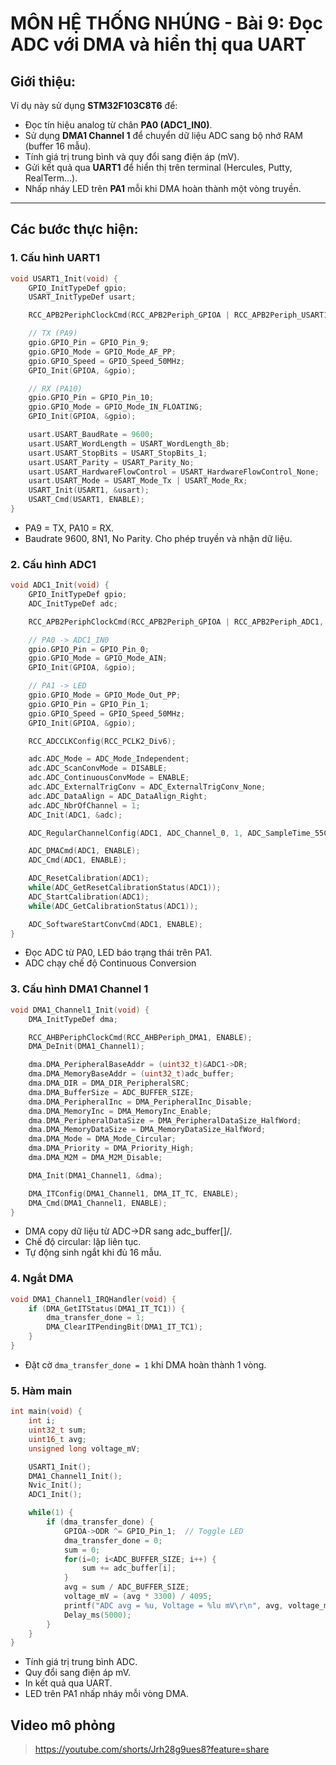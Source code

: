 # MÔN HỆ THỐNG NHÚNG - Bài 9: Đọc ADC với DMA và hiển thị qua UART

## Giới thiệu:

Ví dụ này sử dụng **STM32F103C8T6** để:
- Đọc tín hiệu analog từ chân **PA0 (ADC1_IN0)**.  
- Sử dụng **DMA1 Channel 1** để chuyển dữ liệu ADC sang bộ nhớ RAM (buffer 16 mẫu).  
- Tính giá trị trung bình và quy đổi sang điện áp (mV).  
- Gửi kết quả qua **UART1** để hiển thị trên terminal (Hercules, Putty, RealTerm...).  
- Nhấp nháy LED trên **PA1** mỗi khi DMA hoàn thành một vòng truyền.   

---

## Các bước thực hiện:

### 1. Cấu hình UART1
```c
void USART1_Init(void) {
    GPIO_InitTypeDef gpio;
    USART_InitTypeDef usart;

    RCC_APB2PeriphClockCmd(RCC_APB2Periph_GPIOA | RCC_APB2Periph_USART1, ENABLE);

    // TX (PA9)
    gpio.GPIO_Pin = GPIO_Pin_9;
    gpio.GPIO_Mode = GPIO_Mode_AF_PP;
    gpio.GPIO_Speed = GPIO_Speed_50MHz;
    GPIO_Init(GPIOA, &gpio);

    // RX (PA10)
    gpio.GPIO_Pin = GPIO_Pin_10;
    gpio.GPIO_Mode = GPIO_Mode_IN_FLOATING;
    GPIO_Init(GPIOA, &gpio);

    usart.USART_BaudRate = 9600;
    usart.USART_WordLength = USART_WordLength_8b;
    usart.USART_StopBits = USART_StopBits_1;
    usart.USART_Parity = USART_Parity_No;
    usart.USART_HardwareFlowControl = USART_HardwareFlowControl_None;
    usart.USART_Mode = USART_Mode_Tx | USART_Mode_Rx;
    USART_Init(USART1, &usart);
    USART_Cmd(USART1, ENABLE);
}
```
- PA9 = TX, PA10 = RX.
- Baudrate 9600, 8N1, No Parity. Cho phép truyền và nhận dữ liệu.

### 2. Cấu hình ADC1
```c
void ADC1_Init(void) {
    GPIO_InitTypeDef gpio;
    ADC_InitTypeDef adc;

    RCC_APB2PeriphClockCmd(RCC_APB2Periph_GPIOA | RCC_APB2Periph_ADC1, ENABLE);

    // PA0 -> ADC1_IN0
    gpio.GPIO_Pin = GPIO_Pin_0;
    gpio.GPIO_Mode = GPIO_Mode_AIN;
    GPIO_Init(GPIOA, &gpio);

    // PA1 -> LED
    gpio.GPIO_Mode = GPIO_Mode_Out_PP;
    gpio.GPIO_Pin = GPIO_Pin_1;
    gpio.GPIO_Speed = GPIO_Speed_50MHz;
    GPIO_Init(GPIOA, &gpio);

    RCC_ADCCLKConfig(RCC_PCLK2_Div6);

    adc.ADC_Mode = ADC_Mode_Independent;
    adc.ADC_ScanConvMode = DISABLE;
    adc.ADC_ContinuousConvMode = ENABLE;
    adc.ADC_ExternalTrigConv = ADC_ExternalTrigConv_None;
    adc.ADC_DataAlign = ADC_DataAlign_Right;
    adc.ADC_NbrOfChannel = 1;
    ADC_Init(ADC1, &adc);

    ADC_RegularChannelConfig(ADC1, ADC_Channel_0, 1, ADC_SampleTime_55Cycles5);

    ADC_DMACmd(ADC1, ENABLE);
    ADC_Cmd(ADC1, ENABLE);

    ADC_ResetCalibration(ADC1);
    while(ADC_GetResetCalibrationStatus(ADC1));
    ADC_StartCalibration(ADC1);
    while(ADC_GetCalibrationStatus(ADC1));

    ADC_SoftwareStartConvCmd(ADC1, ENABLE);
}
```
- Đọc ADC từ PA0, LED báo trạng thái trên PA1.
- ADC chạy chế độ Continuous Conversion
  
### 3. Cấu hình DMA1 Channel 1
```c
void DMA1_Channel1_Init(void) {
    DMA_InitTypeDef dma;

    RCC_AHBPeriphClockCmd(RCC_AHBPeriph_DMA1, ENABLE);
    DMA_DeInit(DMA1_Channel1);

    dma.DMA_PeripheralBaseAddr = (uint32_t)&ADC1->DR;
    dma.DMA_MemoryBaseAddr = (uint32_t)adc_buffer;
    dma.DMA_DIR = DMA_DIR_PeripheralSRC;
    dma.DMA_BufferSize = ADC_BUFFER_SIZE;
    dma.DMA_PeripheralInc = DMA_PeripheralInc_Disable;
    dma.DMA_MemoryInc = DMA_MemoryInc_Enable;
    dma.DMA_PeripheralDataSize = DMA_PeripheralDataSize_HalfWord;
    dma.DMA_MemoryDataSize = DMA_MemoryDataSize_HalfWord;
    dma.DMA_Mode = DMA_Mode_Circular;
    dma.DMA_Priority = DMA_Priority_High;
    dma.DMA_M2M = DMA_M2M_Disable;

    DMA_Init(DMA1_Channel1, &dma);

    DMA_ITConfig(DMA1_Channel1, DMA_IT_TC, ENABLE);
    DMA_Cmd(DMA1_Channel1, ENABLE);
}
```
- DMA copy dữ liệu từ ADC->DR sang adc_buffer[]/.
- Chế độ circular: lặp liên tục.
- Tự động sinh ngắt khi đủ 16 mẫu.

### 4. Ngắt DMA
```c
void DMA1_Channel1_IRQHandler(void) {
    if (DMA_GetITStatus(DMA1_IT_TC1)) {
        dma_transfer_done = 1;
        DMA_ClearITPendingBit(DMA1_IT_TC1);
    }
}
```
- Đặt cờ `dma_transfer_done = 1` khi DMA hoàn thành 1 vòng.

### 5. Hàm main
```c
int main(void) {
    int i;
    uint32_t sum;
    uint16_t avg;
    unsigned long voltage_mV;

    USART1_Init();
    DMA1_Channel1_Init();
    Nvic_Init();
    ADC1_Init();

    while(1) {
        if (dma_transfer_done) {
            GPIOA->ODR ^= GPIO_Pin_1;  // Toggle LED
            dma_transfer_done = 0;
            sum = 0;
            for(i=0; i<ADC_BUFFER_SIZE; i++) {
                sum += adc_buffer[i];
            }
            avg = sum / ADC_BUFFER_SIZE;
            voltage_mV = (avg * 3300) / 4095;
            printf("ADC avg = %u, Voltage = %lu mV\r\n", avg, voltage_mV);
            Delay_ms(5000);
        }
    }
}
```
- Tính giá trị trung bình ADC.
- Quy đổi sang điện áp mV.
- In kết quả qua UART.
- LED trên PA1 nhấp nháy mỗi vòng DMA.


## Video mô phỏng
> https://youtube.com/shorts/Jrh28g9ues8?feature=share